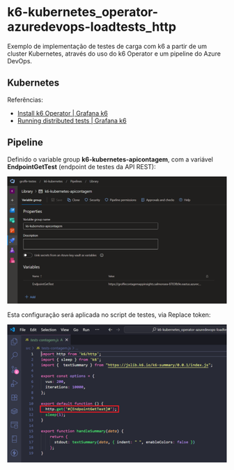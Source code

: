 # k6-kubernetes_operator-azuredevops-loadtests_http
Exemplo de implementação de testes de carga com k6 a partir de um cluster Kubernetes, através do uso do k6 Operator e um pipeline do Azure DevOps.

## Kubernetes

Referências:
- [Install k6 Operator | Grafana k6](https://grafana.com/docs/k6/latest/set-up/set-up-distributed-k6/install-k6-operator/)
- [Running distributed tests | Grafana k6](https://grafana.com/docs/k6/latest/testing-guides/running-distributed-tests/)

## Pipeline

Definido o variable group **k6-kubernetes-apicontagem**, com a variável **EndpointGetTest** (endpoint de testes da API REST):

![Variable group](img/variable-group-01.png)

Esta configuração será aplicada no script de testes, via Replace token:

![Arquivo com o teste de carga](img/loadtest-js-01.png)